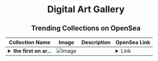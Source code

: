 <div align="center">

# Digital Art Gallery

## Trending Collections on OpenSea

| Collection Name                       | Image                                                                                     | Description                       | OpenSea Link                                                                                          |
|---------------------------------------|-------------------------------------------------------------------------------------------|-----------------------------------|--------------------------------------------------------------------------------------------------------|
| **<details><summary>the first on ar...</summary>the first on art</details>** | ![Image](https://i.seadn.io/s/raw/files/127f1d119466ee3d209ecd46789d3e0b.png?w=500&auto=format?w=200&auto=format) |  | <details><summary>Link</summary>[the first on art](https://opensea.io/collection/the-first-on-art)</details> |

</div>